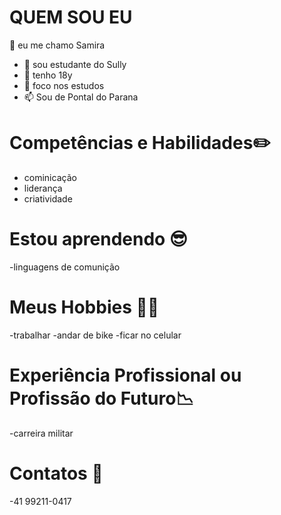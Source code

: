 # QUEM SOU EU
👋 eu me chamo Samira 
- 👀 sou estudante do Sully
- 🌱 tenho 18y
- 💞️ foco nos estudos
- 📫 Sou de Pontal do Parana
# Competências e Habilidades:pencil2:
- cominicação
- liderança
- criatividade
# Estou aprendendo :sunglasses:
-linguagens de comunição
# Meus Hobbies :ok_woman:
-trabalhar 
-andar de bike
-ficar no celular
# Experiência Profissional ou Profissão do Futuro:chart_with_downwards_trend:
-carreira militar 
# Contatos :calling:
-41 99211-0417

 
